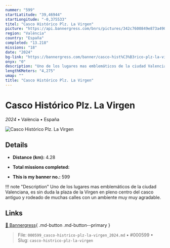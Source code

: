 ```yaml
---
nummer: "599"
startLatitude: "39,46944"
startLongitude: "-0,375533"
titel: "Casco Histórico Plz. La Virgen"
picture: "https://api.bannergress.com/bnrs/pictures/342c7600849e873a4902bf8f0f8af4d0"
region: "València"
country: "España"
completed: "13.218"
missions: "18"
date: "2024"
bg-link: "https://bannergress.com/banner/casco-hist%C3%B3rico-plz-la-virgen-4c18"
onyx: "0"
description: "Uno de los lugares mas emblemáticos de la ciudad Valenciana, es sin duda la plaza de la Virgen en pleno centro del casco antiguo y rodeado de muchas calles con un ambiente muy muy agradable."
lengthKMeters: "4,275"
umap: ""
title: "Casco Histórico Plz. La Virgen"
---
```

# Casco Histórico Plz. La Virgen

*2024* • València • España

![Casco Histórico Plz. La Virgen](https://api.bannergress.com/bnrs/pictures/342c7600849e873a4902bf8f0f8af4d0)

## Details
- **Distance (km):** 4.28

- **Total missions completed:** 
- **This is my banner no.:** 599


!!! note "Description"
    Uno de los lugares mas emblemáticos de la ciudad Valenciana, es sin duda la plaza de la Virgen en pleno centro del casco antiguo y rodeado de muchas calles con un ambiente muy muy agradable.



## Links
[🔗 Bannergress](https://bannergress.com/banner/casco-hist%C3%B3rico-plz-la-virgen-4c18){ .md-button .md-button--primary }



> File: `000599_casco-histrico-plz-la-virgen_2024.md` • #000599 • Slug: `casco-histrico-plz-la-virgen`
